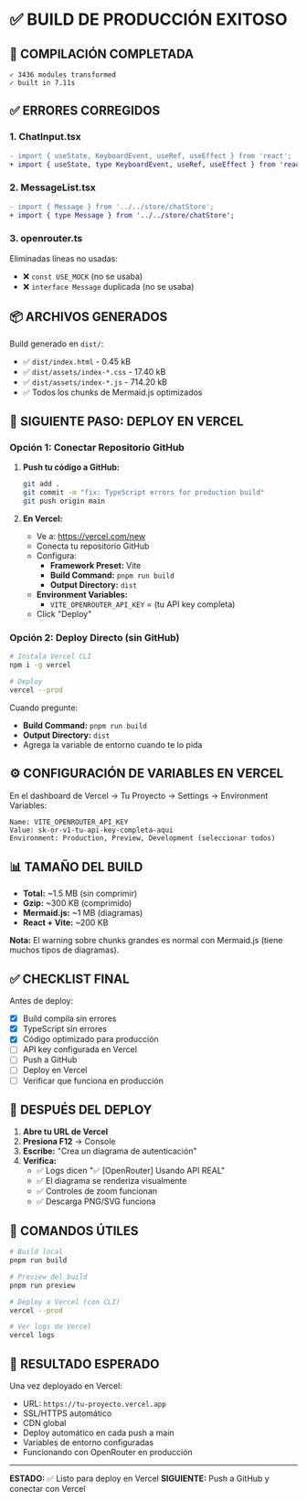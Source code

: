 # ✅ BUILD DE PRODUCCIÓN EXITOSO

## 🎉 **COMPILACIÓN COMPLETADA**

```
✓ 3436 modules transformed
✓ built in 7.11s
```

## ✅ **ERRORES CORREGIDOS**

### 1. **ChatInput.tsx**
```diff
- import { useState, KeyboardEvent, useRef, useEffect } from 'react';
+ import { useState, type KeyboardEvent, useRef, useEffect } from 'react';
```

### 2. **MessageList.tsx**
```diff
- import { Message } from '../../store/chatStore';
+ import { type Message } from '../../store/chatStore';
```

### 3. **openrouter.ts**
Eliminadas líneas no usadas:
- ❌ `const USE_MOCK` (no se usaba)
- ❌ `interface Message` duplicada (no se usaba)

## 📦 **ARCHIVOS GENERADOS**

Build generado en `dist/`:
- ✅ `dist/index.html` - 0.45 kB
- ✅ `dist/assets/index-*.css` - 17.40 kB
- ✅ `dist/assets/index-*.js` - 714.20 kB
- ✅ Todos los chunks de Mermaid.js optimizados

## 🚀 **SIGUIENTE PASO: DEPLOY EN VERCEL**

### **Opción 1: Conectar Repositorio GitHub**

1. **Push tu código a GitHub:**
   ```bash
   git add .
   git commit -m "fix: TypeScript errors for production build"
   git push origin main
   ```

2. **En Vercel:**
   - Ve a: https://vercel.com/new
   - Conecta tu repositorio GitHub
   - Configura:
     - **Framework Preset:** Vite
     - **Build Command:** `pnpm run build`
     - **Output Directory:** `dist`
   - **Environment Variables:**
     - `VITE_OPENROUTER_API_KEY` = (tu API key completa)
   - Click "Deploy"

### **Opción 2: Deploy Directo (sin GitHub)**

```bash
# Instala Vercel CLI
npm i -g vercel

# Deploy
vercel --prod
```

Cuando pregunte:
- **Build Command:** `pnpm run build`
- **Output Directory:** `dist`
- Agrega la variable de entorno cuando te lo pida

## ⚙️ **CONFIGURACIÓN DE VARIABLES EN VERCEL**

En el dashboard de Vercel → Tu Proyecto → Settings → Environment Variables:

```
Name: VITE_OPENROUTER_API_KEY
Value: sk-or-v1-tu-api-key-completa-aqui
Environment: Production, Preview, Development (seleccionar todos)
```

## 📊 **TAMAÑO DEL BUILD**

- **Total:** ~1.5 MB (sin comprimir)
- **Gzip:** ~300 KB (comprimido)
- **Mermaid.js:** ~1 MB (diagramas)
- **React + Vite:** ~200 KB

**Nota:** El warning sobre chunks grandes es normal con Mermaid.js (tiene muchos tipos de diagramas).

## ✅ **CHECKLIST FINAL**

Antes de deploy:

- [x] Build compila sin errores
- [x] TypeScript sin errores
- [x] Código optimizado para producción
- [ ] API key configurada en Vercel
- [ ] Push a GitHub
- [ ] Deploy en Vercel
- [ ] Verificar que funciona en producción

## 🧪 **DESPUÉS DEL DEPLOY**

1. **Abre tu URL de Vercel**
2. **Presiona F12** → Console
3. **Escribe:** "Crea un diagrama de autenticación"
4. **Verifica:**
   - ✅ Logs dicen "✅ [OpenRouter] Usando API REAL"
   - ✅ El diagrama se renderiza visualmente
   - ✅ Controles de zoom funcionan
   - ✅ Descarga PNG/SVG funciona

## 📝 **COMANDOS ÚTILES**

```bash
# Build local
pnpm run build

# Preview del build
pnpm run preview

# Deploy a Vercel (con CLI)
vercel --prod

# Ver logs de Vercel
vercel logs
```

## 🎯 **RESULTADO ESPERADO**

Una vez deployado en Vercel:
- URL: `https://tu-proyecto.vercel.app`
- SSL/HTTPS automático
- CDN global
- Deploy automático en cada push a main
- Variables de entorno configuradas
- Funcionando con OpenRouter en producción

---

**ESTADO:** ✅ Listo para deploy en Vercel
**SIGUIENTE:** Push a GitHub y conectar con Vercel

